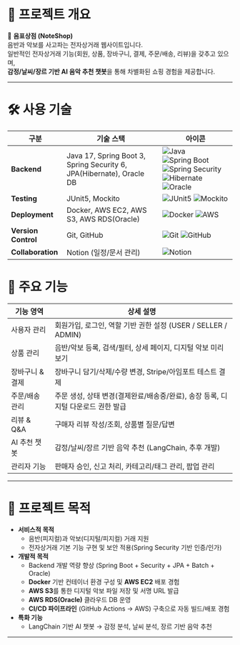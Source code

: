 # 🧾 프로젝트 개요
🎵 **음표상점 (NoteShop)**  
음반과 악보를 사고파는 전자상거래 웹사이트입니다.  
일반적인 전자상거래 기능(회원, 상품, 장바구니, 결제, 주문/배송, 리뷰)을 갖추고 있으며,  
**감정/날씨/장르 기반 AI 음악 추천 챗봇**을 통해 차별화된 쇼핑 경험을 제공합니다.  

---


# 🛠️ 사용 기술

| 구분              | 기술 스택                                                                 | 아이콘 |
|-------------------|---------------------------------------------------------------------------|--------|
| **Backend**       | Java 17, Spring Boot 3, Spring Security 6, JPA(Hibernate), Oracle DB      | ![Java](https://img.shields.io/badge/Java-17-007396?style=flat&logo=openjdk&logoColor=white) ![Spring Boot](https://img.shields.io/badge/SpringBoot-6DB33F?style=flat&logo=springboot&logoColor=white) ![Spring Security](https://img.shields.io/badge/Spring%20Security-6DB33F?style=flat&logo=springsecurity&logoColor=white) ![Hibernate](https://img.shields.io/badge/Hibernate-59666C?style=flat&logo=hibernate&logoColor=white) ![Oracle](https://img.shields.io/badge/Oracle-F80000?style=flat&logo=oracle&logoColor=white) |
| **Testing**       | JUnit5, Mockito                                                           | ![JUnit5](https://img.shields.io/badge/JUnit5-25A162?style=flat&logo=junit5&logoColor=white) ![Mockito](https://img.shields.io/badge/Mockito-25A162?style=flat&logo=java&logoColor=white) |
| **Deployment**    | Docker, AWS EC2, AWS S3, AWS RDS(Oracle)                                  | ![Docker](https://img.shields.io/badge/Docker-2496ED?style=flat&logo=docker&logoColor=white) ![AWS](https://img.shields.io/badge/AWS-232F3E?style=flat&logo=amazonaws&logoColor=white) |
| **Version Control** | Git, GitHub                                                             | ![Git](https://img.shields.io/badge/Git-F05032?style=flat&logo=git&logoColor=white) ![GitHub](https://img.shields.io/badge/GitHub-181717?style=flat&logo=github&logoColor=white) |
| **Collaboration** | Notion (일정/문서 관리)                                                   | ![Notion](https://img.shields.io/badge/Notion-000000?style=flat&logo=notion&logoColor=white) |


# 📌 주요 기능
| 기능 영역       | 상세 설명 |
|----------------|-----------|
| 사용자 관리     | 회원가입, 로그인, 역할 기반 권한 설정 (USER / SELLER / ADMIN) |
| 상품 관리       | 음반/악보 등록, 검색/필터, 상세 페이지, 디지털 악보 미리보기 |
| 장바구니 & 결제 | 장바구니 담기/삭제/수량 변경, Stripe/아임포트 테스트 결제 |
| 주문/배송 관리  | 주문 생성, 상태 변경(결제완료/배송중/완료), 송장 등록, 디지털 다운로드 권한 발급 |
| 리뷰 & Q&A      | 구매자 리뷰 작성/조회, 상품별 질문/답변 |
| AI 추천 챗봇    | 감정/날씨/장르 기반 음악 추천 (LangChain, 추후 개발) |
| 관리자 기능     | 판매자 승인, 신고 처리, 카테고리/태그 관리, 팝업 관리 |

---


# 📂 프로젝트 목적
- **서비스적 목적**
  - 음반(피지컬)과 악보(디지털/피지컬) 거래 지원
  - 전자상거래 기본 기능 구현 및 보안 적용(Spring Security 기반 인증/인가)
- **개발적 목적**
  - Backend 개발 역량 향상 (Spring Boot + Security + JPA + Batch + Oracle)
  - **Docker** 기반 컨테이너 환경 구성 및 **AWS EC2** 배포 경험
  - **AWS S3**를 통한 디지털 악보 파일 저장 및 서명 URL 발급
  - **AWS RDS(Oracle)** 클라우드 DB 운영
  - **CI/CD 파이프라인** (GitHub Actions → AWS) 구축으로 자동 빌드/배포 경험
- **특화 기능**
  - LangChain 기반 AI 챗봇 → 감정 분석, 날씨 분석, 장르 기반 음악 추천

---


